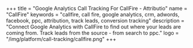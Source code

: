 +++
title = "Google Analytics Call Tracking For CallFire - Attributio"
name = "CallFire"
keywords = "callfire, call fire, google analytics, crm, adwords, facebook, ppc, attribution, track leads, conversion tracking"
description = "Connect Google Analytics with CallFire to find out where your leads are coming from. Track leads from the source - from search to ppc."
logo = "/img/platform/call-tracking/callfire.png"
+++
